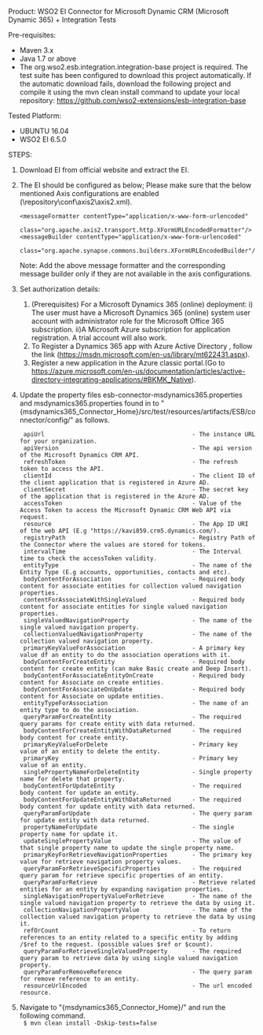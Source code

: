 Product: WSO2 EI Connector for Microsoft Dynamic CRM (Microsoft Dynamic 365) + Integration Tests

Pre-requisites:

 - Maven 3.x
 - Java 1.7 or above
 - The org.wso2.esb.integration.integration-base project is required. The test suite has been configured to download
 this project automatically. If the automatic download fails, download the following project and compile it using the
 mvn clean install command to update your local repository:
       https://github.com/wso2-extensions/esb-integration-base

Tested Platform:

 - UBUNTU 16.04
 - WSO2 EI 6.5.0

STEPS:

1. Download EI from official website and extract the EI.

2. The EI should be configured as below;
   	Please make sure that the below mentioned Axis configurations are enabled (\repository\conf\axis2\axis2.xml).

       <messageFormatter contentType="application/x-www-form-urlencoded"
                             class="org.apache.axis2.transport.http.XFormURLEncodedFormatter"/>
   	   <messageBuilder contentType="application/x-www-form-urlencoded"
                           class="org.apache.synapse.commons.builders.XFormURLEncodedBuilder"/>

   	Note: Add the above message formatter and the corresponding message builder only if they are not available in the axis configurations.


3. Set authorization details:
    1. (Prerequisites) For a Microsoft Dynamics 365 (online) deployment:
        i) The user must have a Microsoft Dynamics 365 (online) system user account with administrator role for the Microsoft Office 365 subscription.
        ii)A Microsoft Azure subscription for application registration. A trial account will also work.
    2. To Register a Dynamics 365 app with Azure Active Directory , follow the link (https://msdn.microsoft.com/en-us/library/mt622431.aspx).
    3. Register a new application in the Azure classic portal.(Go to https://azure.microsoft.com/en-us/documentation/articles/active-directory-integrating-applications/#BKMK_Native).

4. Update the property files esb-connector-msdynamics365.properties and msdynamics365.properties found in  to "{msdynamics365_Connector_Home}/src/test/resources/artifacts/ESB/connector/config/" as follows.


        apiUrl                                          - The instance URL for your organization.
        apiVersion                                      - The api version of the Microsoft Dynamics CRM API.
        refreshToken                                    - The refresh token to access the API.
        clientId                                        - The client ID of the client application that is registered in Azure AD.
        clientSecret                                    - The secret key of the application that is registered in the Azure AD.
        accessToken                                     - Value of the Access Token to access the Microsoft Dynamic CRM Web API via request.
        resource                                        - The App ID URI of the web API (E.g "https://kavi859.crm5.dynamics.com/).
        registryPath                                    - Registry Path of the Connector where the values are stored for tokens.
        intervalTime                                    - The Interval time to check the accessToken validity.
        entityType                                      - The name of the Entity Type (E.g accounts, opportunities, contacts and etc).
        bodyContentForAssociation                       - Required body content for associate entities for collection valued navigation properties.
        contentForAssociateWithSingleValued             - Required body content for associate entities for single valued navigation properties.
        singleValuedNavigationProperty                  - The name of the single valued navigation property.
        collectionValuedNavigationProperty              - The name of the collection valued navigation property.
        primaryKeyValueForAssociation                   - A primary key value df an entity to do the association operations with it.
        bodyContentForCreateEntity                      - Required body content for create entity (can make Basic create and Deep Insert).
        bodyContentForAssociateEntityOnCreate           - Required body content for Associate on create entities.
        bodyContentForAssociateOnUpdate                 - Required body content for Associate on update entities.
        entityTypeForAssociation                        - The name of an entity type to do the association.
        queryParamForCreateEntity                       - The required query params for create entity with data returned.
        bodyContentForCreateEntityWithDataReturned      - The required body content for create entity.
        primaryKeyValueForDelete                        - Primary key value of an entity to delete the entity.
        primaryKey                                      - Primary key value of an entity.
        singlePropertyNameForDeleteEntity               - Single property name for delete that property.
        bodyContentForUpdateEntity                      - The required body content for update an entity.
        bodyContentForUpdateEntityWithDataReturned      - The required body content for update entity with data returned.
        queryParamForUpdate                             - The query param for update entity with data returned.
        propertyNameForUpdate                           - The single property name for update it.
        updateSinglePropertyValue                       - The value of that single property name to update the single property name.
        primaryKeyForRetrieveNavigationProperties       - The primary key value for retrieve navigation property values.
        queryParamForRetrieveSpecificProperties         - The required query param for retrieve specific properties of an entity.
        queryParamForRetrieve                           - Retrieve related entities for an entity by expanding navigation properties.
        singleNavigationPropertyValueForRetrieve        - The name of the single valued navigation property to retrieve the data by using it.
        collectionNavigationPropertyValue               - The name of the collection valued navigation property to retrieve the data by using it.
        refOrCount                                      - To return references to an entity related to a specific entity by adding /$ref to the request. (possible values $ref or $count).
        queryParamForRetrieveSingleValuedProperty       - The required query param to retrieve data by using single valued navigation property.
        queryParamForRemoveReference                    - The query param for remove reference to an entity.
        resourceUrlEncoded                              - The url encoded resource.

5. Navigate to "{msdynamics365_Connector_Home}/" and run the following command.<br/>
     ``` $ mvn clean install -Dskip-tests=false```